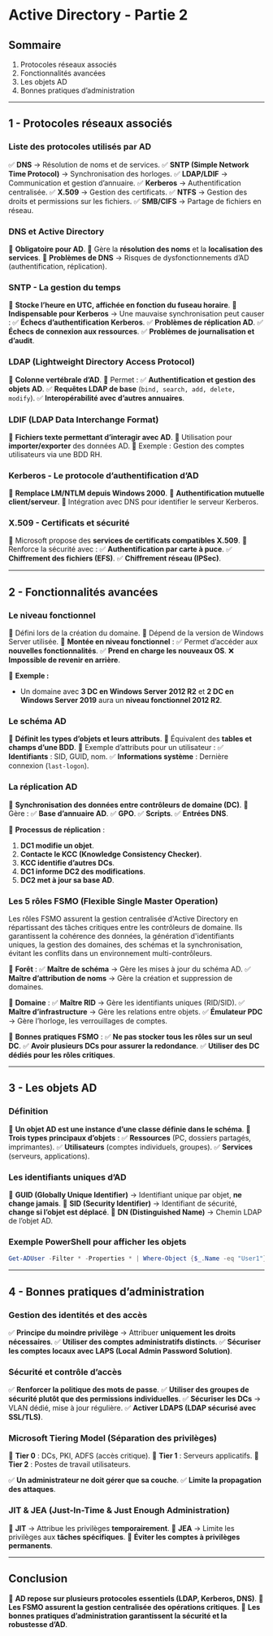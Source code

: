 # Active Directory - Partie 2

## **Sommaire**

1. Protocoles réseaux associés
2. Fonctionnalités avancées
3. Les objets AD
4. Bonnes pratiques d’administration

---

## **1 - Protocoles réseaux associés**

### **Liste des protocoles utilisés par AD**

✅ **DNS** → Résolution de noms et de services.
✅ **SNTP (Simple Network Time Protocol)** → Synchronisation des horloges.
✅ **LDAP/LDIF** → Communication et gestion d’annuaire.
✅ **Kerberos** → Authentification centralisée.
✅ **X.509** → Gestion des certificats.
✅ **NTFS** → Gestion des droits et permissions sur les fichiers.
✅ **SMB/CIFS** → Partage de fichiers en réseau.

### **DNS et Active Directory**

📌 **Obligatoire pour AD**.
📌 Gère la **résolution des noms** et la **localisation des services**.
📌 **Problèmes de DNS** → Risques de dysfonctionnements d’AD (authentification, réplication).

### **SNTP - La gestion du temps**

📌 **Stocke l’heure en UTC, affichée en fonction du fuseau horaire**.
📌 **Indispensable pour Kerberos** → Une mauvaise synchronisation peut causer :
✅ **Échecs d’authentification Kerberos**.
✅ **Problèmes de réplication AD**.
✅ **Échecs de connexion aux ressources**.
✅ **Problèmes de journalisation et d’audit**.

### **LDAP (Lightweight Directory Access Protocol)**

📌 **Colonne vertébrale d’AD**.
📌 Permet :
✅ **Authentification et gestion des objets AD**.
✅ **Requêtes LDAP de base** (`bind, search, add, delete, modify`).
✅ **Interopérabilité avec d’autres annuaires**.

### **LDIF (LDAP Data Interchange Format)**

📌 **Fichiers texte permettant d’interagir avec AD**.
📌 Utilisation pour **importer/exporter** des données AD.
📌 Exemple : Gestion des comptes utilisateurs via une BDD RH.

### **Kerberos - Le protocole d’authentification d’AD**

📌 **Remplace LM/NTLM depuis Windows 2000**.
📌 **Authentification mutuelle client/serveur**.
📌 Intégration avec DNS pour identifier le serveur Kerberos.

### **X.509 - Certificats et sécurité**

📌 Microsoft propose des **services de certificats compatibles X.509**.
📌 Renforce la sécurité avec :
✅ **Authentification par carte à puce**.
✅ **Chiffrement des fichiers (EFS)**.
✅ **Chiffrement réseau (IPSec)**.

---

## **2 - Fonctionnalités avancées**

### **Le niveau fonctionnel**

📌 Défini lors de la création du domaine.
📌 Dépend de la version de Windows Server utilisée.
📌 **Montée en niveau fonctionnel** :
✅ Permet d’accéder aux **nouvelles fonctionnalités**.
✅ **Prend en charge les nouveaux OS**.
❌ **Impossible de revenir en arrière**.

📌 **Exemple :**

- Un domaine avec **3 DC en Windows Server 2012 R2** et **2 DC en Windows Server 2019** aura un **niveau fonctionnel 2012 R2**.

### **Le schéma AD**

📌 **Définit les types d’objets et leurs attributs**.
📌 Équivalent des **tables et champs d’une BDD**.
📌 Exemple d’attributs pour un utilisateur :
✅ **Identifiants** : SID, GUID, nom.
✅ **Informations système** : Dernière connexion (`last-logon`).

### **La réplication AD**

📌 **Synchronisation des données entre contrôleurs de domaine (DC)**.
📌 Gère :
✅ **Base d’annuaire AD**.
✅ **GPO**.
✅ **Scripts**.
✅ **Entrées DNS**.

📌 **Processus de réplication** :

1. **DC1 modifie un objet**.
2. **Contacte le KCC (Knowledge Consistency Checker)**.
3. **KCC identifie d’autres DCs**.
4. **DC1 informe DC2 des modifications**.
5. **DC2 met à jour sa base AD**.

### **Les 5 rôles FSMO (Flexible Single Master Operation)**

Les rôles FSMO assurent la gestion centralisée d'Active Directory en répartissant des tâches critiques entre les contrôleurs de domaine. Ils garantissent la cohérence des données, la génération d'identifiants uniques, la gestion des domaines, des schémas et la synchronisation, évitant les conflits dans un environnement multi-contrôleurs.

📌 **Forêt** :
✅ **Maître de schéma** → Gère les mises à jour du schéma AD.
✅ **Maître d’attribution de noms** → Gère la création et suppression de domaines.

📌 **Domaine** :
✅ **Maître RID** → Gère les identifiants uniques (RID/SID).
✅ **Maître d’infrastructure** → Gère les relations entre objets.
✅ **Émulateur PDC** → Gère l’horloge, les verrouillages de comptes.

📌 **Bonnes pratiques FSMO** :
✅ **Ne pas stocker tous les rôles sur un seul DC**.
✅ **Avoir plusieurs DCs pour assurer la redondance**.
✅ **Utiliser des DC dédiés pour les rôles critiques**.

---

## **3 - Les objets AD**

### **Définition**

📌 **Un objet AD est une instance d’une classe définie dans le schéma**.
📌 **Trois types principaux d’objets** :
✅ **Ressources** (PC, dossiers partagés, imprimantes).
✅ **Utilisateurs** (comptes individuels, groupes).
✅ **Services** (serveurs, applications).

### **Les identifiants uniques d’AD**

📌 **GUID (Globally Unique Identifier)** → Identifiant unique par objet, **ne change jamais**.
📌 **SID (Security Identifier)** → Identifiant de sécurité, **change si l’objet est déplacé**.
📌 **DN (Distinguished Name)** → Chemin LDAP de l’objet AD.

### **Exemple PowerShell pour afficher les objets**

```powershell
Get-ADUser -Filter * -Properties * | Where-Object {$_.Name -eq "User1"}
```

---

## **4 - Bonnes pratiques d’administration**

### **Gestion des identités et des accès**

✅ **Principe du moindre privilège** → Attribuer **uniquement les droits nécessaires**.
✅ **Utiliser des comptes administratifs distincts**.
✅ **Sécuriser les comptes locaux avec LAPS (Local Admin Password Solution)**.

### **Sécurité et contrôle d’accès**

✅ **Renforcer la politique des mots de passe**.
✅ **Utiliser des groupes de sécurité plutôt que des permissions individuelles**.
✅ **Sécuriser les DCs** → VLAN dédié, mise à jour régulière.
✅ **Activer LDAPS (LDAP sécurisé avec SSL/TLS)**.

### **Microsoft Tiering Model** (Séparation des privilèges)

📌 **Tier 0** : DCs, PKI, ADFS (accès critique).
📌 **Tier 1** : Serveurs applicatifs.
📌 **Tier 2** : Postes de travail utilisateurs.

✅ **Un administrateur ne doit gérer que sa couche**.
✅ **Limite la propagation des attaques**.

### **JIT & JEA (Just-In-Time & Just Enough Administration)**

📌 **JIT** → Attribue les privilèges **temporairement**.
📌 **JEA** → Limite les privilèges aux **tâches spécifiques**.
📌 **Éviter les comptes à privilèges permanents**.

---

## **Conclusion**

📌 **AD repose sur plusieurs protocoles essentiels (LDAP, Kerberos, DNS)**.
📌 **Les FSMO assurent la gestion centralisée des opérations critiques**.
📌 **Les bonnes pratiques d’administration garantissent la sécurité et la robustesse d’AD**.



